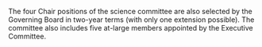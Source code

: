 The four Chair positions of the science committee are also selected by the Governing Board in two-year terms (with only one extension possible). The committee also includes five at-large members appointed by the Executive Committee.